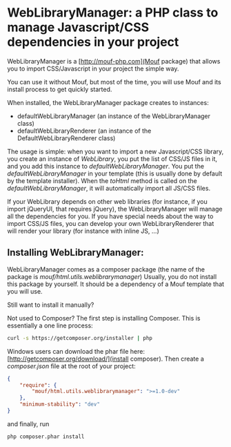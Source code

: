 WebLibraryManager: a PHP class to manage Javascript/CSS dependencies in your project
====================================================================================

WebLibraryManager is a [http://mouf-php.com](Mouf package) that allows you to import CSS/Javascript in your project the simple way.

You can use it without Mouf, but most of the time, you will use Mouf and its install process to get quickly started.

When installed, the WebLibraryManager package creates to instances:
- defaultWebLibraryManager (an instance of the WebLibraryManager class)
- defaultWebLibraryRenderer (an instance of the DefaultWebLibraryRenderer class)

The usage is simple: when you want to import a new Javascript/CSS library, you create an instance of *WebLibrary*, you put the list of CSS/JS files in it, and you add this instance to *defaultWebLibraryManager*.
You put the *defaultWebLibraryManager* in your template (this is usually done by default by the template installer).
When the *toHtml* method is called on the *defaultWebLibraryManager*, it will automatically import all JS/CSS files.

If your WebLibrary depends on other web libraries (for instance, if you import jQueryUI, that requires jQuery), the WebLibraryManager will manage all the dependencies for you.
If you have special needs about the way to import CSS/JS files, you can develop your own WebLibraryRenderer that will render your library (for instance with inline JS, ...)

Installing WebLibraryManager:
-----------------------------

WebLibraryManager comes as a composer package (the name of the package is *mouf/html.utils.weblibrarymanager*)
Usually, you do not install this package by yourself. It should be a dependency of a Mouf template that you will use.

Still want to install it manually?

Not used to Composer? The first step is installing Composer. 
This is essentially a one line process:

```bash
curl -s https://getcomposer.org/installer | php
```

Windows users can download the phar file here: [http://getcomposer.org/download/](install composer).
Then create a *composer.json* file at the root of your project:

```json
{
    "require": {
        "mouf/html.utils.weblibrarymanager": ">=1.0-dev"
    },
    "minimum-stability": "dev" 
}
```

and finally, run

```bash
php composer.phar install
```